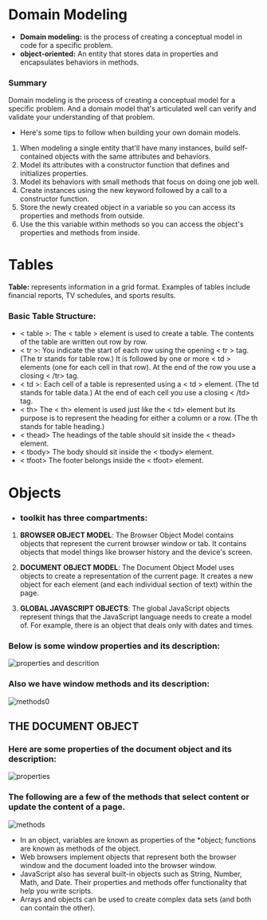 # Domain Modeling
* **Domain modeling:** is the process of creating a conceptual model in code for a specific problem.
* **object-oriented:** An entity that stores data in properties and encapsulates behaviors in methods.

### Summary
Domain modeling is the process of creating a conceptual model for a specific problem. And a domain model that's articulated well can verify and validate your understanding of that problem.

* Here's some tips to follow when building your own domain models.

1. When modeling a single entity that'll have many instances, build self-contained objects with the same attributes and behaviors.
2. Model its attributes with a constructor function that defines and initializes properties.
3. Model its behaviors with small methods that focus on doing one job well.
1. Create instances using the new keyword followed by a call to a constructor function.
3. Store the newly created object in a variable so you can access its properties and methods from outside.
1. Use the this variable within methods so you can access the object's properties and methods from inside.

# Tables
**Table:** represents information in a grid format.
Examples of tables include financial reports, TV
schedules, and sports results.

### Basic Table Structure:
* < table >:
The < table > element is used
to create a table. The contents
of the table are written out row
by row.
* < tr >:
You indicate the start of each
row using the opening < tr > tag.
(The tr stands for table row.)
It is followed by one or more
< td > elements (one for each cell
in that row).
At the end of the row you use a
closing < /tr> tag.
* < td >:
Each cell of a table is
represented using a < td >
element. (The td stands for
table data.)
At the end of each cell you use a
closing < /td> tag.
* < th>
The < th> element is used just
like the < td> element but its
purpose is to represent the
heading for either a column or
a row. (The th stands for table
heading.)
* < thead>
The headings of the table should
sit inside the < thead> element.
* < tbody>
The body should sit inside the
< tbody> element.
* < tfoot>
The footer belongs inside the
< tfoot> element.

# Objects
* ### toolkit has three compartments:
1. **BROWSER OBJECT
MODEL**:
The Browser Object Model contains
objects that represent the current
browser window or tab. It contains
objects that model things like
browser history and the
device's screen.

2. **DOCUMENT OBJECT
MODEL**: The Document Object Model uses
objects to create a representation of
the current page. It creates a new
object for each element (and each
individual section of text)
within the page.
3. **GLOBAL JAVASCRIPT
OBJECTS**:
The global JavaScript objects
represent things that the JavaScript
language needs to create a model
of. For example, there is an
object that deals only with
dates and times.

### Below is some window properties and its description:


![properties and descrition](https://www.mediafire.com/convkey/5ca4/1odrbnhpw3afyktzg.jpg)

### Also we have window methods and its description:

![methods0](https://www.mediafire.com/convkey/d9ec/c4lrimow8sve2xvzg.jpg)

## THE DOCUMENT OBJECT
### Here are some properties of the document object and its description:
![properties](https://www.mediafire.com/convkey/0168/orhsowic4io2yjxzg.jpg)

### The following are a few of the methods that select content or update the content of a page.

![methods](https://www.mediafire.com/convkey/def3/um90cn0vxnx35lhzg.jpg)

* In an object, variables are known as properties of the
*object; functions are known as methods of the object.
* Web browsers implement objects that represent both
the browser window and the document loaded into the
browser window.
* JavaScript also has several built-in objects such as
String, Number, Math, and Date. Their properties and
methods offer functionality that help you write scripts.
* Arrays and objects can be used to create complex data
sets (and both can contain the other).

